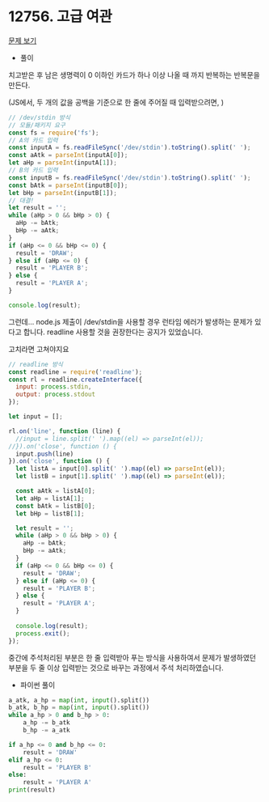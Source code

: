# 12756. 고급 여관

[문제 보기](https://www.acmicpc.net/problem/12756)

- 풀이

치고받은 후 남은 생명력이 0 이하인 카드가 하나 이상 나올 때 까지 반복하는 반복문을 만든다.

(JS에서, 두 개의 값을 공백을 기준으로 한 줄에 주어질 때 입력받으려면, )

```javascript
// /dev/stdin 방식
// 모듈/패키지 요구
const fs = require('fs');
// A의 카드 입력
const inputA = fs.readFileSync('/dev/stdin').toString().split(' ');
const aAtk = parseInt(inputA[0]);
let aHp = parseInt(inputA[1]);
// B의 카드 입력
const inputB = fs.readFileSync('/dev/stdin').toString().split(' ');
const bAtk = parseInt(inputB[0]);
let bHp = parseInt(inputB[1]);
// 대결!
let result = '';
while (aHp > 0 && bHp > 0) {
  aHp -= bAtk;
  bHp -= aAtk;
}
if (aHp <= 0 && bHp <= 0) {
  result = 'DRAW';
} else if (aHp <= 0) {
  result = 'PLAYER B';
} else {
  result = 'PLAYER A';
}

console.log(result);
```

그런데... node.js 제출이 /dev/stdin을 사용할 경우 런타임 에러가 발생하는 문제가 있다고 합니다. readline 사용할 것을 권장한다는 공지가 있었습니다.

고치라면 고쳐야지요

```javascript
// readline 방식
const readline = require('readline');
const rl = readline.createInterface({
  input: process.stdin,
  output: process.stdout
});

let input = [];

rl.on('line', function (line) {
  //input = line.split(' ').map((el) => parseInt(el));
//}).on('close', function () {
  input.push(line)
}).on('close', function () {
  let listA = input[0].split(' ').map((el) => parseInt(el));
  let listB = input[1].split(' ').map((el) => parseInt(el));

  const aAtk = listA[0];
  let aHp = listA[1];
  const bAtk = listB[0];
  let bHp = listB[1];

  let result = '';
  while (aHp > 0 && bHp > 0) {
    aHp -= bAtk;
    bHp -= aAtk;
  }
  if (aHp <= 0 && bHp <= 0) {
    result = 'DRAW';
  } else if (aHp <= 0) {
    result = 'PLAYER B';
  } else {
    result = 'PLAYER A';
  }
  
  console.log(result);
  process.exit();
});
```

중간에 주석처리된 부분은 한 줄 입력받아 푸는 방식을 사용하여서 문제가 발생하였던 부분을 두 줄 이상 입력받는 것으로 바꾸는 과정에서 주석 처리하였습니다.



- 파이썬 풀이

```python
a_atk, a_hp = map(int, input().split())
b_atk, b_hp = map(int, input().split())
while a_hp > 0 and b_hp > 0:
    a_hp -= b_atk
    b_hp -= a_atk

if a_hp <= 0 and b_hp <= 0:
    result = 'DRAW'
elif a_hp <= 0:
    result = 'PLAYER B'
else:
    result = 'PLAYER A'
print(result)
```

